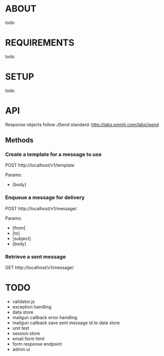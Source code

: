 # ABOUT

todo

# REQUIREMENTS

todo

# SETUP

todo

# API

Response objects follow JSend standard: http://labs.omniti.com/labs/jsend

## Methods

### Create a template for a message to use

POST http://localhost/v1/template

Params:
* [body]

### Enqueue a message for delivery

POST http://localhost/v1/message/

Params:
* [from]
* [to]
* [subject]
* [body]

### Retrieve a sent message

GET http://localhost/v1/message/<messageid>

# TODO

- validator.js
- exception handling
- data store
- mailgun callback error handling
- mailgun callback save sent message id to data store
- unit test
- session store
- email form html
- form response endpoint
- admin ui
